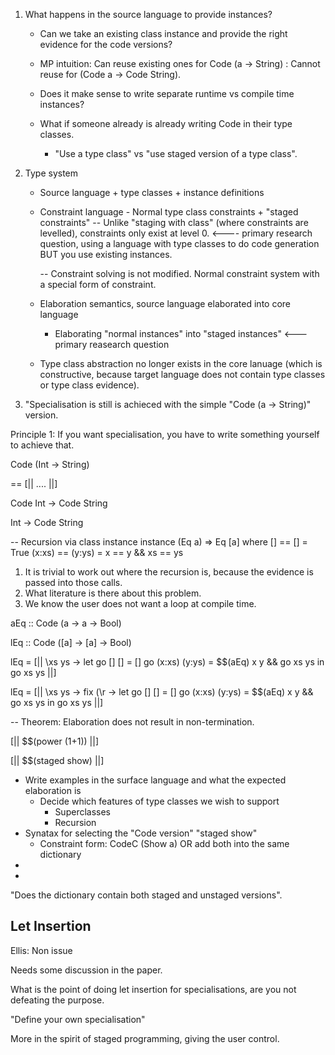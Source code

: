 1. What happens in the source language to provide instances?
    * Can we take an existing class instance and provide the right evidence for the code versions?
    * MP intuition: Can reuse existing ones for Code (a -> String)
                  : Cannot reuse for (Code a -> Code String).

    * Does it make sense to write separate runtime vs compile time instances?

    * What if someone already is already writing Code in their type classes.
        * "Use a type class" vs "use staged version of a type class".

2. Type system

    * Source language + type classes + instance definitions
    * Constraint language - Normal type class constraints + "staged constraints"
        -- Unlike "staging with class" (where constraints are levelled), constraints only exist at level 0. <---- primary research question, using a language with type classes to do code generation BUT you use existing instances.

        -- Constraint solving is not modified. Normal constraint system with a special form of
           constraint.

    * Elaboration semantics, source language elaborated into core language
        - Elaborating "normal instances" into "staged instances" <--- primary reasearch question


    * Type class abstraction no longer exists in the core lanuage (which is constructive, because
      target language does not contain type classes or type class evidence).

2. "Specialisation is still is achieced with the simple "Code (a -> String)" version.



Principle 1: If you want specialisation, you have to write something yourself to achieve that.


Code (Int -> String)

== [|| .... ||]

Code Int -> Code String


Int -> Code String

-- Recursion via class instance
instance (Eq a) => Eq [a] where
    [] == [] = True
    (x:xs) == (y:ys) = x == y && xs == ys

1. It is trivial to work out where the recursion is, because the evidence is passed into
those calls.
2. What literature is there about this problem.
3. We know the user does not want a loop at compile time.


aEq :: Code (a -> a -> Bool)

lEq :: Code ([a] -> [a] -> Bool)

lEq = [|| \xs ys -> let go [] [] = []
                        go (x:xs) (y:ys) = $$(aEq) x y && go xs ys
                    in go xs ys ||]

lEq = [|| \xs ys -> fix (\r -> let go [] [] = []
                        go (x:xs) (y:ys) = $$(aEq) x y && go xs ys
                    in go xs ys ||]

-- Theorem: Elaboration does not result in non-termination.

[|| $$(power (1+1))  ||]

[|| $$(staged show) ||]

* Write examples in the surface language and what the expected elaboration is
    * Decide which features of type classes we wish to support
        * Superclasses
        * Recursion
* Synatax for selecting the "Code version" "staged show"
    - Constraint form: CodeC (Show a) OR add both into the same dictionary
*
*

"Does the dictionary contain both staged and unstaged versions".

## Let Insertion

Ellis: Non issue

Needs some discussion in the paper.

What is the point of doing let insertion for specialisations, are you not defeating the purpose.

"Define your own specialisation"

More in the spirit of staged programming, giving the user control.
